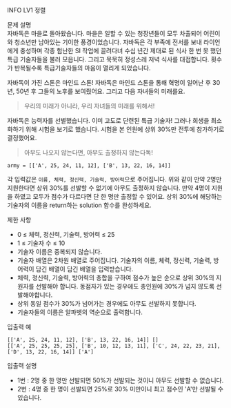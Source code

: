 INFO
LV1
정렬

문제 설명  
자바독은 마을로 돌아왔습니다. 마을은 일할 수 있는 청장년들이 모두 차출되어 어린이와 청소년만 남아있는 기이한 풍경이었습니다. 자바독은 각 부족에 전서를 보내 라이언에게 충성하며 각종 험난한 SI 작업에 끌려다녀 수십 년간 제대로 된 식사 한 번 못 했던 특급 기술자들을 불러 모읍니다. 그리고 묵묵히 정성스레 저녁 식사를 대접합니다. 횟수가 반복될수록 특급기술자들의 마음이 열리게 되었습니다.

자바독이 가진 스톤은 마인드 스톤! 자바독은 마인드 스톤을 통해 혁명이 일어난 후 30년, 50년 후 그들의 노후를 보여줬어요. 그리고 다음 자녀들의 미래를요.

> 우리의 미래가 아니라, 우리 자녀들의 미래를 위해서!

자바독은 능력자를 선별했습니다. 이미 고도로 단련된 특급 기술자! 그러나 희생을 최소화하기 위해 시험을 보기로 했습니다. 시험을 본 인원에 상위 30%만 전투에 참가하기로 결정했어요.

> 아무도 나오지 않는다면, 아무도 출정하지 않는다독!

```
army = [['A', 25, 24, 11, 12], ['B', 13, 22, 16, 14]]
```

각 입력값은 `이름, 체력, 정신력, 기술력, 방어력`으로 주어집니다. 위와 같이 만약 2명만 지원한다면 상위 30%를 선발할 수 없기에 아무도 출정하지 않습니다. 만약 4명이 지원을 하였고 모두가 점수가 다르다면 단 한 명만 출정할 수 있어요. 상위 30%에 해당하는 기술자의 이름을 return하는 solution 함수를 완성하세요.

제한 사항

- 0 ≤ 체력, 정신력, 기술력, 방어력 ≤ 25
- 1 ≤ 기술자 수 ≤ 10
- 기술자 이름은 중복되지 않습니다.
- 기술자 배열은 2차원 배열로 주어집니다. 기술자의 이름, 체력, 정신력, 기술력, 방어력이 담긴 배열이 담긴 배열을 입력받습니다.
- 체력, 정신력, 기술력, 방어력의 총합을 구하여 점수가 높은 순으로 상위 30%의 지원자를 선발해야 합니다. 동점자가 있는 경우에도 총인원에 30%가 넘지 않도록 선발해야합니다.
- 상위 동일 점수가 30%가 넘어가는 경우에도 아무도 선발하지 못합니다.
- 기술자들의 이름은 알파벳의 역순으로 출력합니다.

입출력 예

```
[['A', 25, 24, 11, 12], ['B', 13, 22, 16, 14]] []
[['A', 25, 25, 25, 25], ['B', 10, 12, 13, 11], ['C', 24, 22, 23, 21], ['D', 13, 22, 16, 14]] ['A']
```

입출력 설명

- 1번 : 2명 중 한 명만 선발되면 50%가 선발되는 것이니 아무도 선발할 수 없습니다.
- 2번 : 4명 중 한 명이 선발되면 25%로 30% 미만이니 최고 점수인 'A'만 선발될 수 있습니다.
